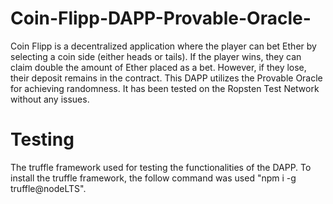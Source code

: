 # Coin-Flipp-DAPP-Provable-Oracle-
Coin Flipp is a decentralized application where the player can bet Ether by selecting a coin side (either heads or tails). If the player wins, they can claim double the amount of Ether placed as a bet. However, if they lose, their deposit remains in the contract.   This DAPP utilizes the Provable Oracle for achieving randomness. It has been tested on the Ropsten Test Network without any issues. 

# Testing
The truffle framework used for testing the functionalities of the DAPP. To install the truffle framework, the follow command was used "npm i -g truffle@nodeLTS".
